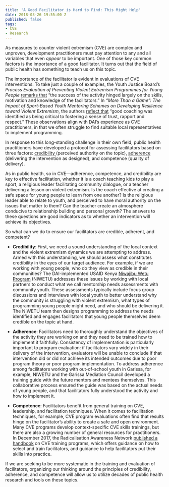 ```yaml
---
title: 'A Good Facilitator is Hard to Find: This Might Help'
date: 2018-03-26 19:55:00 Z
published: false
tags:
- CVE
- Research
---
```


As measures to counter violent extremism (CVE) are complex and unproven, development practitioners must pay attention to any and all variables that even *appear* to be important. One of those key common factors is the importance of a good facilitator. It turns out that the field of public health has something to teach us on this topic.

<!--more-->

The importance of the facilitator is evident in evaluations of CVE interventions. To take just a couple of examples, the Youth Justice Board’s *Process Evaluation of Preventing Violent Extremism Programmes for Young People* [remarks that](https://www.justice.gov.uk/downloads/publications/research-and-analysis/yjb/preventing-violent-extremism-process-evaluation.pdf) “the success of the activity hinged largely on the skills, motivation and knowledge of the facilitators.” In *“More Than a Game”: The Impact of Sport-Based Youth Mentoring Schemes on Developing Resilience toward Violent Extremism*, the authors [reflect that](https://www.cogitatiopress.com/socialinclusion/article/view/167) “good coaching was identified as being critical to fostering a sense of trust, rapport and respect.” These observations align with DAI’s experience as CVE practitioners, in that we often struggle to find suitable local representatives to implement programming.

In response to this long-standing challenge in their own field, public health practitioners have developed a protocol for assessing facilitators based on three factors: [credibility ](https://academic.oup.com/her/article/19/1/71/603149)(perceived authority on the topic),  [adherence ](https://www.ncbi.nlm.nih.gov/pmc/articles/PMC3171488/)(delivering the intervention as designed), and competence (quality of delivery).

As in public health, so in CVE—adherence, competence, and credibility are key to effective facilitation, whether it is a coach teaching kids to play a sport, a religious leader facilitating community dialogue, or a teacher delivering a lesson on violent extremism. Is the coach effective at creating a safe space for young people to learn from one another? Is the religious leader able to relate to youth, and perceived to have moral authority on the issues that matter to them? Can the teacher create an atmosphere conducive to relationship building and personal growth? The answers to these questions are good indicators as to whether an intervention will achieve its objectives.

So what can we do to ensure our facilitators are credible, adherent, and competent?

* **Credibility**: First, we need a sound understanding of the local context and the violent extremism dynamics we are attempting to address. Armed with this understanding, we should assess what constitutes credibility in the eyes of our target audience. For example, if we are working with young people, who do they view as credible in their communities? The DAI-implemented USAID Kenya [Niwajibu Wetu Program](https://www.dai.com/our-work/projects/kenya-ni-wetu-ni-wajibu-wetu-niwetu) (NIWETU) addresses these issues by working with local partners to conduct what we call mentorship needs assessments with community youth. These assessments typically include focus group discussions and interviews with local youth to better understand why the community is struggling with violent extremism, what types of programming young people might need, and who should be delivering it. The NIWETU team then designs programming to address the needs identified and engages facilitators that young people themselves deem credible on the topic at hand.

* **Adherence**: Facilitators need to thoroughly understand the objectives of the activity they are working on and they need to be trained how to implement it faithfully. Consistency of implementation is particularly important to program evaluation: if facilitators vary widely in their delivery of the intervention, evaluators will be unable to conclude if that intervention did or did not achieve its intended outcomes due to poor program theory or poor program implementation. To address adherence among facilitators working with out-of-school youth in Garissa, for example, NIWETU and the Garissa Mediation Council developed a training guide with the future mentors and mentees themselves. This collaborative process ensured the guide was based on the actual needs of young people, and that facilitators fully understood the activity and how to implement it.

* **Competence**: Facilitators benefit from general training on CVE, leadership, and facilitation techniques. When it comes to facilitation techniques, for example, CVE program evaluations often find that results hinge on the facilitator’s ability to create a safe and open environment. Many CVE programs develop context-specific CVE skills trainings, but there are also a growing number of general resources for practitioners. In December 2017, the Radicalisation Awareness Network [published a handbook](https://ec.europa.eu/home-affairs/sites/homeaffairs/files/what-we-do/networks/radicalisation_awareness_network/ran-papers/docs/ran_handbook_on_cve_pve_training_programmes_12-2017_en.pdf) on CVE training programs, which offers guidance on how to select and train facilitators, and guidance to help facilitators put their skills into practice.

If we are seeking to be more systematic in the training and evaluation of facilitators, organizing our thinking around the principles of credibility, adherence, and competence will allow us to utilize decades of public health research and tools on these topics.